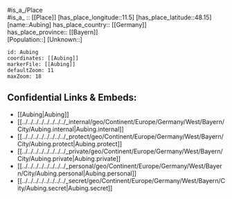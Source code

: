 ﻿---
location: [48.15,11.5] 
mapzoom: [7,12] 
mapmarker: city 
type: City
tags:
- geo/City


SpocWebEntityId: 28919
isDeleted: false
confidential: public

---
#is_a_/Place  
#is_a_ :: [[Place]] 
[has_place_longitude::11.5] 
[has_place_latitude::48.15] 
[name::Aubing] 
has_place_country:: [[Germany]]  
has_place_province:: [[Bayern]]  
[Population::] 
[Unknown::] 


```leaflet
id: Aubing
coordinates: [[Aubing]] 
markerFile: [[Aubing]] 
defaultZoom: 11 
maxZoom: 18
```


## Confidential Links & Embeds: 
- [[Aubing|Aubing]]  
- [[../../../../../../../../_internal/geo/Continent/Europe/Germany/West/Bayern/City/Aubing.internal|Aubing.internal]] 
- [[../../../../../../../../_protect/geo/Continent/Europe/Germany/West/Bayern/City/Aubing.protect|Aubing.protect]] 
- [[../../../../../../../../_private/geo/Continent/Europe/Germany/West/Bayern/City/Aubing.private|Aubing.private]] 
- [[../../../../../../../../_personal/geo/Continent/Europe/Germany/West/Bayern/City/Aubing.personal|Aubing.personal]] 
- [[../../../../../../../../_secret/geo/Continent/Europe/Germany/West/Bayern/City/Aubing.secret|Aubing.secret]] 

